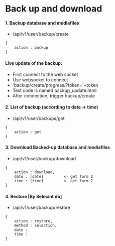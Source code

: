# Back up and download

#### 1. Backup database and mediafiles
- /api/v1/user/backup/create
```
{
    action : backup
}
```
#### Live update of the backup:
- First connect to the web socket
- Use websocket to connect
- 'backup/create/progress/?token='+token
- Test code is named backup_update.html
- After connection, trigger backup/create


#### 2. List of backup (according to date -> time)
- /api/v1/user/backups/get
```
{
    action : get
}
```


#### 3. Download Backed-up database and mediafiles
- /api/v1/user/backup/download
```
{
    action : download,
    date : [date]         <- get form 2
    time : [time]         <- get form 2
}
```

#### 4. Restore [By Selecint db]
- /api/v1/user/backup/restore
```
{
    action : restore,
    method : selection,
    date : 
    time :
}
```